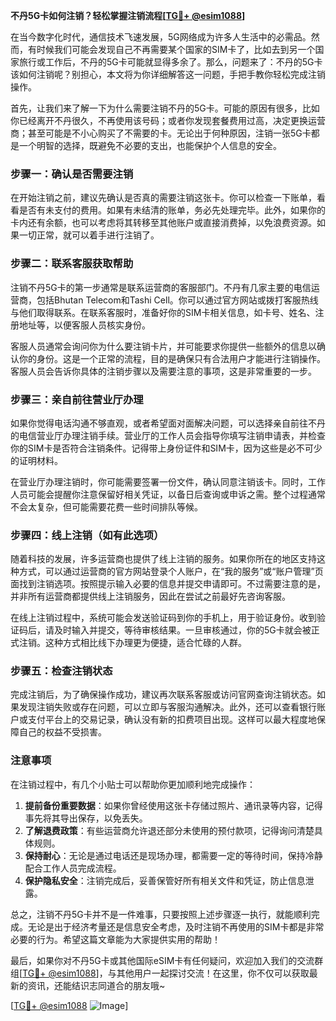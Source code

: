 **不丹5G卡如何注销？轻松掌握注销流程[[TG💪+ @esim1088](https://t.me/s/esim1088)]**

在当今数字化时代，通信技术飞速发展，5G网络成为许多人生活中的必需品。然而，有时候我们可能会发现自己不再需要某个国家的SIM卡了，比如去到另一个国家旅行或工作后，不丹的5G卡可能就显得多余了。那么，问题来了：不丹的5G卡该如何注销呢？别担心，本文将为你详细解答这一问题，手把手教你轻松完成注销操作。

首先，让我们来了解一下为什么需要注销不丹的5G卡。可能的原因有很多，比如你已经离开不丹很久，不再使用该号码；或者你发现套餐费用过高，决定更换运营商；甚至可能是不小心购买了不需要的卡。无论出于何种原因，注销一张5G卡都是一个明智的选择，既避免不必要的支出，也能保护个人信息的安全。

### 步骤一：确认是否需要注销

在开始注销之前，建议先确认是否真的需要注销这张卡。你可以检查一下账单，看看是否有未支付的费用。如果有未结清的账单，务必先处理完毕。此外，如果你的卡内还有余额，也可以考虑将其转移至其他账户或直接消费掉，以免浪费资源。如果一切正常，就可以着手进行注销了。

### 步骤二：联系客服获取帮助

注销不丹5G卡的第一步通常是联系运营商的客服部门。不丹有几家主要的电信运营商，包括Bhutan Telecom和Tashi Cell。你可以通过官方网站或拨打客服热线与他们取得联系。在联系客服时，准备好你的SIM卡相关信息，如卡号、姓名、注册地址等，以便客服人员核实身份。

客服人员通常会询问你为什么要注销卡片，并可能要求你提供一些额外的信息以确认你的身份。这是一个正常的流程，目的是确保只有合法用户才能进行注销操作。客服人员会告诉你具体的注销步骤以及需要注意的事项，这是非常重要的一步。

### 步骤三：亲自前往营业厅办理

如果你觉得电话沟通不够直观，或者希望面对面解决问题，可以选择亲自前往不丹的电信营业厅办理注销手续。营业厅的工作人员会指导你填写注销申请表，并检查你的SIM卡是否符合注销条件。记得带上身份证件和SIM卡，因为这些是必不可少的证明材料。

在营业厅办理注销时，你可能需要签署一份文件，确认同意注销该卡。同时，工作人员可能会提醒你注意保留好相关凭证，以备日后查询或申诉之需。整个过程通常不会太复杂，但可能需要花费一些时间排队等候。

### 步骤四：线上注销（如有此选项）

随着科技的发展，许多运营商也提供了线上注销的服务。如果你所在的地区支持这种方式，可以通过运营商的官方网站登录个人账户，在“我的服务”或“账户管理”页面找到注销选项。按照提示输入必要的信息并提交申请即可。不过需要注意的是，并非所有运营商都提供线上注销服务，因此在尝试之前最好先咨询客服。

在线上注销过程中，系统可能会发送验证码到你的手机上，用于验证身份。收到验证码后，请及时输入并提交，等待审核结果。一旦审核通过，你的5G卡就会被正式注销。这种方式相比线下办理更为便捷，适合忙碌的人群。

### 步骤五：检查注销状态

完成注销后，为了确保操作成功，建议再次联系客服或访问官网查询注销状态。如果发现注销失败或存在问题，可以立即与客服沟通解决。此外，还可以查看银行账户或支付平台上的交易记录，确认没有新的扣费项目出现。这样可以最大程度地保障自己的权益不受损害。

### 注意事项

在注销过程中，有几个小贴士可以帮助你更加顺利地完成操作：

1. **提前备份重要数据**：如果你曾经使用这张卡存储过照片、通讯录等内容，记得事先将其导出保存，以免丢失。
2. **了解退费政策**：有些运营商允许退还部分未使用的预付款项，记得询问清楚具体规则。
3. **保持耐心**：无论是通过电话还是现场办理，都需要一定的等待时间，保持冷静配合工作人员完成流程。
4. **保护隐私安全**：注销完成后，妥善保管好所有相关文件和凭证，防止信息泄露。

总之，注销不丹5G卡并不是一件难事，只要按照上述步骤逐一执行，就能顺利完成。无论是出于经济考量还是信息安全考虑，及时注销不再使用的SIM卡都是非常必要的行为。希望这篇文章能为大家提供实用的帮助！

最后，如果你对不丹5G卡或其他国际eSIM卡有任何疑问，欢迎加入我们的交流群组[[TG💪+ @esim1088](https://t.me/s/esim1088)]，与其他用户一起探讨交流！在这里，你不仅可以获取最新的资讯，还能结识志同道合的朋友哦~

[[TG💪+ @esim1088](https://t.me/s/esim1088) ![Image](https://i.postimg.cc/4NQfJmqS/Snipaste-2025-05-13-00-14-12.png)]